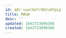 ```yaml
---
id: q8r-uaal8oYrO6tuGFpLp
title: MAGA
desc: ''
updated: 1643723096366
created: 1643723096366
---
```


